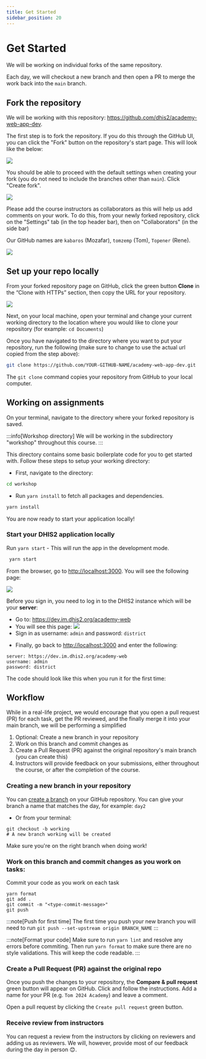 ```yaml
---
title: Get Started
sidebar_position: 20
---
```


# Get Started

We will be working on individual forks of the same repository.

Each day, we will checkout a new branch and then open a PR to merge the work back into the `main` branch.

## Fork the repository

We will be working with this repository: https://github.com/dhis2/academy-web-app-dev.

The first step is to fork the repository. If you do this through the GitHub UI, you can click the "Fork" button on the repository's start page. This will look like the below:

![](../assets/create_fork_1.png)

You should be able to proceed with the default settings when creating your fork (you do not need to include the branches other than `main`). Click "Create fork".

![](../assets/create_fork_2.png)

Please add the course instructors as collaborators as this will help us add comments on your work. To do this, from your newly forked repository, click on the "Settings" tab (in the top header bar), then on "Collaborators" (in the side bar)

Our GitHub names are `kabaros` (Mozafar), `tomzemp` (Tom), `Topener` (Rene).

![](../assets/create_fork_3.png)

##  Set up your repo locally

From your forked repository page on GitHub, click the green button **Clone** in the “Clone with HTTPs” section, then copy the URL for your repository.

![](../assets/clone_repo_1.png)

Next, on your local machine, open your terminal and change your current working directory to the location where you would like to clone your repository (for example: `cd Documents`)

Once you have navigated to the directory where you want to put your repository, run the following (make sure to change to use the actual url copied from the step above):

```sh
git clone https://github.com/YOUR-GITHUB-NAME/academy-web-app-dev.git
```

The `git clone` command copies your repository from GitHub to your local computer.

## Working on assignments

On your terminal, navigate to the directory where your forked repository is saved.

:::info[Workshop directory]
We will be working in the subdirectory "workshop" throughout this course.
:::

This directory contains some basic boilerplate code for you to get started with. Follow these steps to setup your working directory:

* First, navigate to the directory:

```sh
cd workshop
```

* Run `yarn install` to fetch all packages and dependencies.

```sh
yarn install
```

You are now ready to start your application locally!

### Start your DHIS2 application locally

Run `yarn start` - This will run the app in the development mode.

```sh
 yarn start
```

From the browser, go to [http://localhost:3000](http://localhost:3000). You will see the following page:

![](../assets/new-app-login-page.png)

Before you sign in, you need to log in to the DHIS2 instance which will be your **server**:
  - Go to: https://dev.im.dhis2.org/academy-web
  - You will see this page:
![](../assets/image-of-login.png)
  - Sign in as username: `admin` and password: `district`

* Finally, go back to [http://localhost:3000](http://localhost:3000) and enter the following:

```
server: https://dev.im.dhis2.org/academy-web
username: admin
password: district
```

The code should look like this when you run it for the first time:


## Workflow

While in a real-life project, we would encourage that you open a pull request (PR) for each task, get the PR reviewed, and the finally merge it into your main branch, we will be performing a simplified 

1. Optional: Create a new branch in your repository
1. Work on this branch and commit changes as
1. Create a Pull Request (PR) against the original repository's main branch (you can create this)
1. Instructors will provide feedback on your submissions, either throughout the course, or after the completion of the course.

### Creating a new branch in your repository

You can [create a branch](https://docs.github.com/en/github/collaborating-with-issues-and-pull-requests/creating-and-deleting-branches-within-your-repository#creating-a-branch) on your GitHub repository. You can give your branch a name that matches the day, for example: `day2`
* Or from your terminal:

```
git checkout -b working
# A new branch working will be created
```

Make sure you're on the right branch when doing work!

### Work on this branch and commit changes as you work on tasks:

Commit your code as you work on each task
```
yarn format
git add .
git commit -m "<type-commit-message>"
git push
```

:::note[Push for first time]
The first time you push your new branch you will need to run `git push --set-upstream origin BRANCH_NAME`
:::

:::note[Format your code]
Make sure to run `yarn lint` and resolve any errors before commiting. Then run `yarn format` to make sure there are no style validations. This will keep the code readable.
:::

### Create a Pull Request (PR) against the original repo

Once you push the changes to your repository, the **Compare & pull request** green button will appear on GitHub. Click and follow the instructions. Add a name for your PR (e.g. `Tom 2024 Academy`) and leave a comment. 

Open a pull request by clicking the `Create pull request` green button.



### Receive review from instructors

You can request a review from the instructors by clicking on reviewers and adding us as reviewers. We will, however, provide most of our feedback during the day in person 😊.
